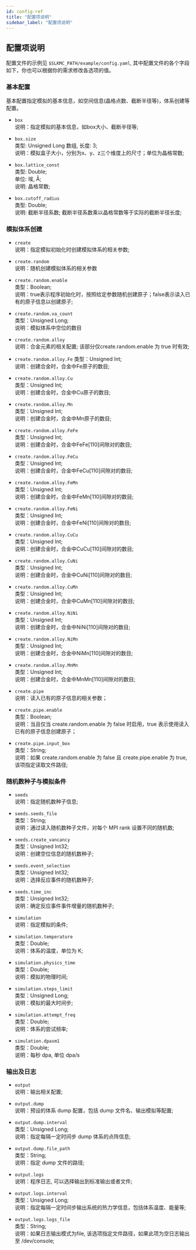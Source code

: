 ```yaml
---
id: config-ref
title: "配置项说明"
sidebar_label: "配置项说明"
---
```


## 配置项说明
配置文件的示例见 `$SLKMC_PATH/example/config.yaml`, 其中配置文件的各个字段如下，你也可以根据你的需求修改各选项的值。

###	基本配置
基本配置指定模拟的基本信息，如空间信息(晶格点数、截断半径等)，体系创建等配置。

- `box`  
说明：指定模拟的基本信息，如box大小、截断半径等;  

- `box.size`  
类型: Unsigned Long 数组, 长度: 3;  
说明：模拟盒子大小，分别为x、y、z三个维度上的尺寸；单位为晶格常数;

- `box.lattice_const`  
类型: Double;  
单位: 埃, Å;  
说明: 晶格常数;  

- `box.cutoff_radius`  
类型: Double;  
说明: 截断半径系数;   截断半径系数乘以晶格常数等于实际的截断半径长度;  

###	模拟体系创建
- `create`  
说明：指定模拟初始化时创建模拟体系的相关参数;  

- `create.random`  
说明：随机创建模拟体系的相关参数

- `create.random.enable`  
类型：Boolean;  
说明：true表示程序初始化时，按照给定参数随机创建原子；false表示读入已有的原子信息以创建原子;  

- `create.random.va_count`  
类型：Unsigned Long;  
说明：模拟体系中空位的数目

- `create.random.alloy`  
说明：合金元素的相关配置; 该部分仅create.random.enable 为 true 时有效;  

- `create.random.alloy.Fe`
类型：Unsigned Int;  
说明：创建合金时，合金中Fe原子的数目;  

- `create.random.alloy.Cu`  
类型：Unsigned Int;  
说明：创建合金时，合金中Cu原子的数目;  

- `create.random.alloy.Mn`  
类型：Unsigned Int;  
说明：创建合金时，合金中Mn原子的数目;  

- `create.random.alloy.FeFe`  
类型：Unsigned Int;  
说明：创建合金时，合金中FeFe[110]间隙对的数目;  

- `create.random.alloy.FeCu`  
类型：Unsigned Int;  
说明：创建合金时，合金中FeCu[110]间隙对的数目;  

- `create.random.alloy.FeMn`  
类型：Unsigned Int;  
说明：创建合金时，合金中FeMn[110]间隙对的数目;  

- `create.random.alloy.FeNi`  
类型：Unsigned Int;  
说明：创建合金时，合金中FeNi[110]间隙对的数目;  

- `create.random.alloy.CuCu`  
类型：Unsigned Int;  
说明：创建合金时，合金中CuCu[110]间隙对的数目;  

- `create.random.alloy.CuNi`  
类型：Unsigned Int;  
说明：创建合金时，合金中CuNi[110]间隙对的数目;  

- `create.random.alloy.CuMn`  
类型：Unsigned Int;  
说明：创建合金时，合金中CuMn[110]间隙对的数目;  

- `create.random.alloy.NiNi`  
类型：Unsigned Int;  
说明：创建合金时，合金中NiNi[110]间隙对的数目;  

- `create.random.alloy.NiMn`  
类型：Unsigned Int;  
说明：创建合金时，合金中NiMn[110]间隙对的数目;  

- `create.random.alloy.MnMn`  
类型：Unsigned Int;  
说明：创建合金时，合金中MnMn[110]间隙对的数目;  

- `create.pipe`  
说明：读入已有的原子信息的相关参数；

- `create.pipe.enable`  
类型：Boolean;  
说明：当且仅当 create.random.enable 为 false 时启用，true 表示使用读入已有的原子信息创建原子；

- `create.pipe.input_box`  
类型：String;  
说明：如果 create.random.enable 为 false 且 create.pipe.enable 为 true, 该项指定读取文件路径;  

###	随机数种子与模拟条件
- `seeds`  
说明：指定随机数种子信息;  

- `seeds.seeds_file`  
类型：String;  
说明：通过读入随机数种子文件，对每个 MPI rank 设置不同的随机数;  

- `seeds.create_vancancy`  
类型：Unsigned Int32;  
说明：创建空位信息的随机数种子;  

- `seeds.event_selection`  
类型：Unsigned Int32;  
说明：选择反应事件的随机数种子;  

- `seeds.time_inc`  
类型：Unsigned Int32;  
说明：确定反应事件事件增量的随机数种子;  

- `simulation`  
说明：指定模拟的条件;  

- `simulation.temperature`  
类型：Double;  
说明：体系的温度，单位为 K;  

- `simulation.physics_time`  
类型：Double;  
说明：模拟的物理时间;  

- `simulation.steps_limit`  
类型：Unsigned Long;  
说明：模拟的最大时间步;  

- `simulation.attempt_freq`  
类型：Double;  
说明：体系的尝试频率;  

- `simulation.dpasm1`  
类型：Double;  
说明：每秒 dpa, 单位 dpa/s

###	输出及日志
- `output`  
说明：输出相关配置;  

- `output.dump`  
说明：预设的体系 dump 配置，包括 dump 文件名、输出模拟等配置;  

- `output.dump.interval`  
类型：Unsigned Long;  
说明：指定每隔一定时间步 dump 体系的点阵信息;  

- `output.dump.file_path`  
类型：String;  
说明：指定 dump 文件的路径;  

- `output.logs`  
说明：程序日志, 可以选择输出到标准输出或者文件;  

- `output.logs.interval`  
类型：Unsigned Long;  
说明：指定每隔一定时间步输出系统的热力学信息，包括体系温度、能量等;  

- `output.logs.logs_file`  
类型：String;  
说明：如果日志输出模式为file, 该选项指定文件路径，如果此项为空日志输出至 /dev/console;  
